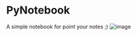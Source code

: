 # PyNotebook
A simple notebook for point your notes ;)
![image](https://user-images.githubusercontent.com/78761999/158708186-b4b840a9-d366-4070-bf18-a0d6f57c9745.png)
